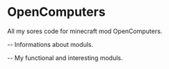 # OpenComputers

All my sores code for minecraft mod OpenComputers.

-- Informations about moduls.

-- My functional and interesting moduls.
